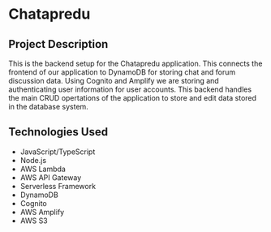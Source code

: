 # Chatapredu

## Project Description

This is the backend setup for the Chatapredu application. This connects the frontend of our application to DynamoDB for storing chat and forum discussion data. Using Cognito and Amplify we are storing and authenticating user information for user accounts. This backend handles the main CRUD opertations of the application to store and edit data stored in the database system.

## Technologies Used
* JavaScript/TypeScript
* Node.js
* AWS Lambda
* AWS API Gateway
* Serverless Framework
* DynamoDB
* Cognito
* AWS Amplify
* AWS S3
